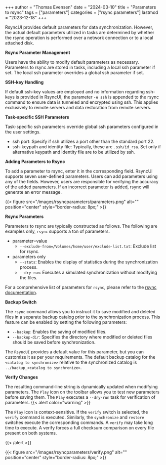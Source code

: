 +++
author = "Thomas Evensen"
date = "2024-03-10"
title =  "Parameters to rsync"
tags = ["parameters"]
categories = ["rsync parameters"]
lastmod = "2023-12-18"
+++

RsyncUI provides default parameters for data synchronization. However, the actual default parameters utilized in tasks are
determined by whether the rsync operation is performed over a network connection or to a local attached disk.

**Rsync Parameter Management**

Users have the ability to modify default parameters as necessary. Parameters to rsync are stored in tasks, including a local ssh parameter if set. The local ssh parameter overrides a global ssh parameter if set.

**SSH-key Handling**

If default ssh-key values are employed and no information regarding ssh-keys is provided in RsyncUI, the parameter `-e ssh` is
appended to the rsync command to ensure data is tunneled and encrypted using ssh. This applies exclusively to remote servers and data restoration from remote servers.

**Task-specific SSH Parameters**

Task-specific ssh parameters override global ssh parameters configured in the user settings.

- ssh port: Specify if ssh utilizes a port other than the standard port 22.
- ssh-keypath and identity file: Typically, these are `.ssh/id_rsa`. Set only if alternative keypath and identity file are to be utilized by ssh.

**Adding Parameters to Rsync**

To add a parameter to rsync, enter it in the corresponding field. RsyncUI supports seven user-defined parameters. Users can add parameters using any of the fields. However, users are responsible for verifying the accuracy of the added parameters. If an incorrect parameter is added, rsync will generate an error message.

{{< figure src="/images/rsyncparameters/parameters.png" alt="" position="center" style="border-radius: 8px;" >}}

**Rsync Parameters**

Parameters to rsync are typically constructed as follows. The following are examples only, `rsync` supports a ton of parameters.

- parameter=value
	- `--exclude-from=/Volumes/home/user/exclude-list.txt`: Exclude list for rsync.
- parameters only
    - `--stats`: Enables the display of statistics during the synchronization process.
    - `--dry-run`: Executes a simulated synchronization without modifying the files.

For a comprehensive list of parameters for `rsync`, please refer to the [rsync documentation](https://download.samba.org/pub/rsync/rsync.html).

**Backup Switch**

The `rsync` command allows you to instruct it to save modified and deleted files in a separate backup catalog prior to the synchronization process.
This feature can be enabled by setting the following parameters:

- `--backup`: Enables the saving of modified files.
- `--backup-dir`: Specifies the directory where modified or deleted files should be saved before synchronization.

The `RsyncUI` provides a default value for this parameter, but you can customize it as per your requirements.
The default backup catalog for the `<catalog to synchronize>` relative to the synchronized catalog is `../backup_<catalog to synchronize>`.

**Verify Changes**

The resulting command-line string is dynamically updated when modifying parameters. The `Play` icon on the toolbar allows you to test new parameters before saving them. The `Play` executes a `--dry-run` task for verification of parameters.
{{< alert color="warning" >}}

The `Play` icon is context-sensitive. If the `verify` switch is selected, the `verify` command is executed.
Similarly, the `synchronize` and `restore` switches execute the corresponding commands. A `verify` may 
take long time to execute.  A verify forces a full checksum comparison on every file present on both systems.


{{< /alert >}}

{{< figure src="/images/rsyncparameters/verify.png" alt="" position="center" style="border-radius: 8px;" >}}

